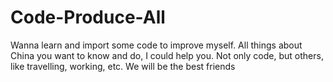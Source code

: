 # Code-Produce-All
Wanna learn and import some code to improve myself. All things about China you want to know and do, I could help you. Not only code, but others, like travelling, working, etc. We will be the best friends
